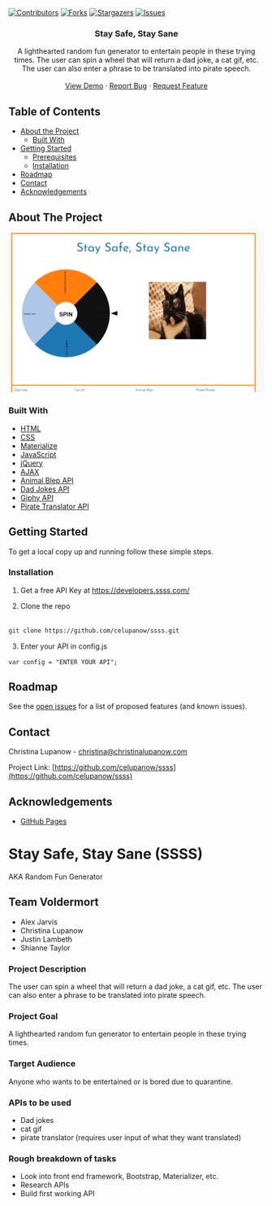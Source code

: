 <!-- PROJECT SHIELDS -->

[![Contributors][contributors-shield]][contributors-url] [![Forks][forks-shield]][forks-url] [![Stargazers][stars-shield]][stars-url] [![Issues][issues-shield]][issues-url] 

 
<h3 align="center">Stay Safe, Stay Sane</h3>
<p align="center">
A lighthearted random fun generator to entertain people in these trying times. The user can spin a wheel that will return a dad joke, a cat gif, etc.
The user can also enter a phrase to be translated into pirate speech.
<br />
<br />
<a href="https://celupanow.github.io/ssss">View Demo</a>
·
<a href="https://github.com/celupanow/ssss/issues">Report Bug</a>
·
<a href="https://github.com/celupanow/ssss/issues">Request Feature</a>

</p>

</p>
<!-- TABLE OF CONTENTS -->

## Table of Contents

* [About the Project](#about-the-project)
	* [Built With](#built-with)
* [Getting Started](#getting-started)
	* [Prerequisites](#prerequisites)
	* [Installation](#installation)
* [Roadmap](#roadmap)
* [Contact](#contact)
* [Acknowledgements](#acknowledgements)

  
  
  

<!-- ABOUT THE PROJECT -->

## About The Project
![ssss](./assets/images/ssss.png "ssss")

### Built With
* [HTML](https://developer.mozilla.org/en-US/docs/Learn/HTML)
* [CSS](https://developer.mozilla.org/en-US/docs/Web/CSS)
* [Materialize](https://getbootstrap.com/)
* [JavaScript](https://developer.mozilla.org/en-US/docs/Web/JavaScript)
* [jQuery](https://jquery.com)
* [AJAX](https://developer.mozilla.org/en-US/docs/Web/Guide/AJAX)
* [Animal Blep API](https://mlem.tech/api/randommlem)
* [Dad Jokes API]()
* [Giphy API](https://developers.giphy.com/)
* [Pirate Translator API]()

<!-- GETTING STARTED -->

## Getting Started
To get a local copy up and running follow these simple steps.
  
### Installation
1. Get a free API Key at https://developers.ssss.com/

2. Clone the repo

```sh

git clone https://github.com/celupanow/ssss.git

```
3. Enter your API in config.js

```JS
var config = "ENTER YOUR API";
```
<!-- ROADMAP -->

## Roadmap

  

See the [open issues](https://github.com/celupanow/ssss/issues) for a list of proposed features (and known issues).

<!-- CONTACT -->

## Contact

  

Christina Lupanow - christina@christinalupanow.com

  

Project Link: [https://github.com/celupanow/ssss](https://github.com/celupanow/ssss)

<!-- ACKNOWLEDGEMENTS -->

## Acknowledgements

  

* [GitHub Pages](https://pages.github.com)

<!-- MARKDOWN LINKS & IMAGES -->

<!-- https://www.markdownguide.org/basic-syntax/#reference-style-links -->

[contributors-shield]: https://img.shields.io/github/contributors/celupanow/ssss.svg?style=flat-square

[contributors-url]: https://github.com/celupanow/ssss/graphs/contributors

[forks-shield]: https://img.shields.io/github/forks/celupanow/ssss.svg?style=flat-square

[forks-url]: https://github.com/celupanow/ssss/network/members

[stars-shield]: https://img.shields.io/github/stars/celupanow/ssss.svg?style=flat-square

[stars-url]: https://github.com/celupanow/ssss/stargazers

[issues-shield]: https://img.shields.io/github/issues/celupanow/ssss.svg?style=flat-square

[issues-url]: https://github.com/celupanow/ssss/issues

[license-shield]: https://img.shields.io/github/license/celupanow/ssss.svg?style=flat-square

[license-url]: https://github.com/celupanow/ssss/blob/master/LICENSE.txt

[linkedin-shield]: https://img.shields.io/badge/-LinkedIn-black.svg?style=flat-square&logo=linkedin&colorB=555

[linkedin-url]: https://linkedin.com/in/celupanow

[product-screenshot]: images/screenshot.png






# Stay Safe, Stay Sane (SSSS)

AKA Random Fun Generator

## Team Voldermort

- Alex Jarvis
- Christina Lupanow
- Justin Lambeth
- Shianne Taylor

### Project Description

The user can spin a wheel that will return a dad joke, a cat gif, etc.
The user can also enter a phrase to be translated into pirate speech.

### Project Goal

A lighthearted random fun generator to entertain people in these trying times.

### Target Audience

Anyone who wants to be entertained or is bored due to quarantine.

### APIs to be used

- Dad jokes
- cat gif
- pirate translator (requires user input of what they want translated)

### Rough breakdown of tasks

- Look into front end framework, Bootstrap, Materializer, etc.
- Research APIs
- Build first working API
<!--stackedit_data:
eyJoaXN0b3J5IjpbMTYwMDU0NjIxN119
-->